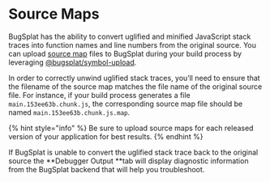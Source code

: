 # Source Maps

BugSplat has the ability to convert uglified and minified JavaScript stack traces into function names and line numbers from the original source. You can upload [source map](https://developer.mozilla.org/en-US/docs/Tools/Debugger/How_to/Use_a_source_map) files to BugSplat during your build process by leveraging [@bugsplat/symbol-upload](https://www.npmjs.com/package/@bugsplat/symbol-upload).

In order to correctly unwind uglified stack traces, you’ll need to ensure that the filename of the source map matches the file name of the original source file. For instance, if your build process generates a file `main.153ee63b.chunk.js`, the corresponding source map file should be named `main.153ee63b.chunk.js.map`. 

{% hint style="info" %}
Be sure to upload source maps for each released version of your application for best results.
{% endhint %}

If BugSplat is unable to convert the uglified stack trace back to the original source the **Debugger Output **tab will display diagnostic information from the BugSplat backend that will help you troubleshoot.
